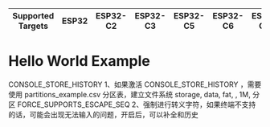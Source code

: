| Supported Targets | ESP32 | ESP32-C2 | ESP32-C3 | ESP32-C5 | ESP32-C6 | ESP32-C61 | ESP32-H2 | ESP32-P4 | ESP32-S2 | ESP32-S3 | Linux |
| ----------------- | ----- | -------- | -------- | -------- | -------- | --------- | -------- | -------- | -------- | -------- | ----- |

# Hello World Example
CONSOLE_STORE_HISTORY 
1、如果激活 CONSOLE_STORE_HISTORY ，需要使用 partitions_example.csv 分区表，建立文件系统 storage,  data, fat,     ,        1M, 分区
FORCE_SUPPORTS_ESCAPE_SEQ
2、强制进行转义字符，如果终端不支持的话，可能会出现无法输入的问题，开启后，可以补全和历史


